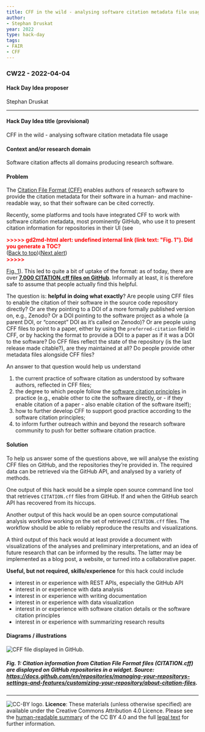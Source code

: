 ```yaml
---
title: CFF in the wild - analysing software citation metadata file usage
author:
- Stephan Druskat
year: 2022
type: hack-day
tags:
- FAIR
- CFF
---
```


### CW22 - 2022-04-04

#### **Hack Day Idea proposer**

Stephan Druskat

---

#### **Hack Day Idea title (provisional)**

CFF in the wild - analysing software citation metadata file usage


#### **Context and/or research domain**

Software citation affects all domains producing research software.

#### **Problem**

The [Citation File Format (CFF)](https://citation-file-format.github.io/) enables authors of research software to provide the citation metadata for their software in a human- and machine-readable way, so that their software can be cited correctly.

Recently, some platforms and tools have integrated CFF to work with software citation metadata, most prominently GitHub, who use it to present citation information for repositories in their UI (see 

<p id="gdcalert1" ><span style="color: red; font-weight: bold">>>>>>  gd2md-html alert: undefined internal link (link text: "Fig. 1"). Did you generate a TOC? </span><br>(<a href="#">Back to top</a>)(<a href="#gdcalert2">Next alert</a>)<br><span style="color: red; font-weight: bold">>>>>> </span></p>

[Fig. 1](#heading=h.njbyweqpatro)). This led to quite a bit of uptake of the format: as of today, there are over **[7,000 CITATION.cff files on GitHub](https://github.com/sdruskat/cfftracker)**. Informally at least, it is therefore safe to assume that people actually find this helpful.

The question is: **helpful in doing what exactly**? Are people using CFF files to enable the citation of their software in the source code repository directly? Or are they pointing to a DOI of a more formally published version on, e.g., Zenodo? Or a DOI pointing to the software project as a whole (a parent DOI, or “concept” DOI as it’s called on Zenodo)? Or are people using CFF files to point to a paper, either by using the `preferred-citation` field in CFF, or by hacking the format to provide a DOI to a paper as if it was a DOI to the software? Do CFF files reflect the state of the repository (is the last release made citable?), are they maintained at all? Do people provide other metadata files alongside CFF files?

An answer to that question would help us understand

1. the current practice of software citation as understood by software authors, reflected in CFF files;
2. the degree to which people follow the [software citation principles](https://peerj.com/articles/cs-86/) in practice (e.g., enable other to cite the software directly, or - if they enable citation of a paper - also enable citation of the software itself);
3. how to further develop CFF to support good practice according to the software citation principles;
4. to inform further outreach within and beyond the research software community to push for better software citation practice.


#### **Solution**

To help us answer some of the questions above, we will analyse the existing CFF files on GitHub, and the repositories they’re provided in. The required data can be retrieved via the GitHub API, and analysed by a variety of methods.

One output of this hack would be a simple open source command line tool that retrieves `CITATION.cff` files from GitHub. If and when the GitHub search API has recovered from its hiccups.

Another output of this hack would be an open source computational analysis workflow working on the set of retrieved `CITATION.cff` files. The workflow should be able to reliably reproduce the results and visualizations.

A third output of this hack would at least provide a document with visualizations of the analyses and preliminary interpretations, and an idea of future research that can be informed by the results. The latter may be implemented as a blog post, a website, or turned into a collaborative paper.

**Useful, but not required, skills/experience** for this hack could include 

* interest in or experience with REST APIs, especially the GitHub API
* interest in or experience with data analysis
* interest in or experience with writing documentation
* interest in or experience with data visualization
* interest in or experience with software citation details or the software citation principles
* interest in or experience with summarizing research results

#### **Diagrams / illustrations**

![CFF file displayed in GitHub.](../images/cw22-cff-format.png)

##### Fig. 1: Citation information from Citation File Format files (CITATION.cff) are displayed on GitHub repositories in a widget. Source: https://docs.github.com/en/repositories/managing-your-repositorys-settings-and-features/customizing-your-repository/about-citation-files.


---
![CC-BY logo.](../images/cc-by.png)
 **Licence**: These materials (unless otherwise specified) are available under the Creative Commons Attribution 4.0 Licence. Please see the [human-readable summary](https://www.google.com/url?q=https://creativecommons.org/licenses/by/4.0/&sa=D&source=editors&ust=1647286731518666&usg=AOvVaw2FFf_xI0R6qiDobWLeobg0) of the CC BY 4.0 and the full [legal text](https://www.google.com/url?q=https://creativecommons.org/licenses/by/4.0/legalcode&sa=D&source=editors&ust=1647286731519367&usg=AOvVaw1MdoS3iufm50t5PkSYHOSt) for further information.
